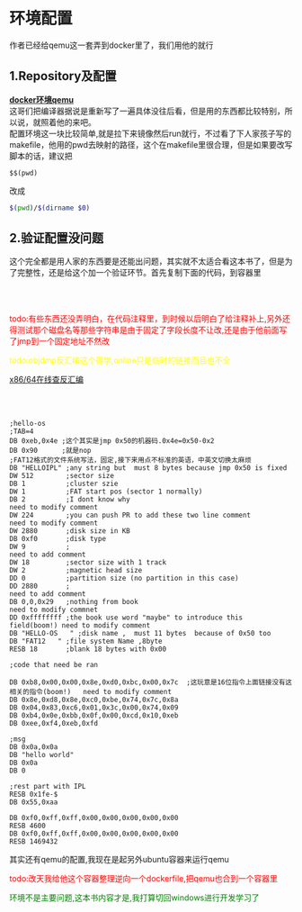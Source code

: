 # 环境配置  
作者已经给qemu这一套弄到docker里了，我们用他的就行  
## 1.Repository及配置  
**[docker环境qemu](https://github.com/HariboteOS/tolenv)**  
这哥们把编译器据说是重新写了一遍具体没往后看，但是用的东西都比较特别，所以说，就照着他的来吧。  
配置环境这一块比较简单,就是拉下来镜像然后run就行，不过看了下人家孩子写的makefile，他用的pwd去映射的路径，这个在makefile里很合理，但是如果要改写脚本的话，建议把
```make
$$(pwd)
```
改成
```bash
$(pwd)/$(dirname $0)
```  
## 2.验证配置没问题  
这个完全都是用人家的东西要是还能出问题，其实就不太适合看这本书了，但是为了完整性，还是给这个加一个验证环节。首先复制下面的代码，到容器里  

</br></br>
<p style=color:red>todo:有些东西还没弄明白，在代码注释里，到时候以后明白了给注释补上,另外还得测试那个磁盘名等那些字符串是由于固定了字段长度不让改,还是由于他前面写了jmp到一个固定地址不然改</p>    
<p><font color=#ffff00>todo:objdmp反汇编这个得学,online只是临时的链接而且也不全</font></p>

[x86/64在线查反汇编](https://defuse.ca/online-x86-assembler.htm)

</br><br>

```x86asm
;hello-os
;TAB=4
DB 0xeb,0x4e ;这个其实是jmp 0x50的机器码.0x4e=0x50-0x2
DB 0x90      ;就是nop
;FAT12格式的文件系统写法，固定,接下来用点不标准的英语，中英文切换太麻烦
DB "HELLOIPL" ;any string but  must 8 bytes because jmp 0x50 is fixed
DW 512        ;sector size
DB 1          ;cluster szie
DW 1          ;FAT start pos (sector 1 normally)
DB 2          ;I dont know why                                          need to modify comment
DW 224        ;you can push PR to add these two line comment            need to modify comment
DW 2880       ;disk size in KB
DB 0xf0       ;disk type
DW 9          ;                                                         need to add comment
DW 18         ;sector size with 1 track
DW 2          ;magnetic head size
DD 0          ;partition size (no partition in this case)
DD 2880       ;                                                         need to add comment
DB 0,0,0x29   ;nothing from book                                        need to modify commnet
DD 0xffffffff ;the book use word "maybe" to introduce this field(boom!) need to modify comment
DB "HELLO-OS   " ;disk name ,  must 11 bytes  because of 0x50 too
DB "FAT12   " ;file system Name ,8byte
RESB 18       ;blank 18 bytes with 0x00

;code that need be ran

DB 0xb8,0x00,0x00,0x8e,0xd0,0xbc,0x00,0x7c  ;这玩意是16位指令上面链接没有这相关的指令(boom!)   need to modify comment
DB 0x8e,0xd8,0x8e,0xc0,0xbe,0x74,0x7c,0x8a
DB 0x04,0x83,0xc6,0x01,0x3c,0x00,0x74,0x09
DB 0xb4,0x0e,0xbb,0x0f,0x00,0xcd,0x10,0xeb
DB 0xee,0xf4,0xeb,0xfd

;msg
DB 0x0a,0x0a
DB "hello world"
DB 0x0a
DB 0

;rest part with IPL
RESB 0x1fe-$
DB 0x55,0xaa

DB 0xf0,0xff,0xff,0x00,0x00,0x00,0x00,0x00
RESB 4600
DB 0xf0,0xff,0xff,0x00,0x00,0x00,0x00,0x00
RESB 1469432

```
其实还有qemu的配置,我现在是起另外ubuntu容器来运行qemu

<p style=color:red>todo:改天我给他这个容器整理逆向一个dockerfile,把qemu也合到一个容器里</p>
<p style=color:green>环境不是主要问题,这本书内容才是,我打算切回windows进行开发学习了</p>
